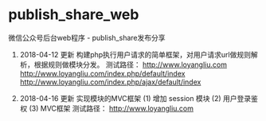 # publish_share_web
微信公众号后台web程序 - publish_share发布分享

1. 2018-04-12 更新
构建php执行用户请求的简单框架，对用户请求url做规则解析，根据规则做模块分发。
测试路径：
http://www.loyangliu.com
http://www.loyangliu.com/index.php/default/index
http://www.loyangliu.com/index.php/ajax/default/index

2. 2018-04-16 更新
实现模块的MVC框架
(1) 增加 session 模块
(2) 用户登录鉴权
(3) MVC框架
测试路径：
http://www.loyangliu.com